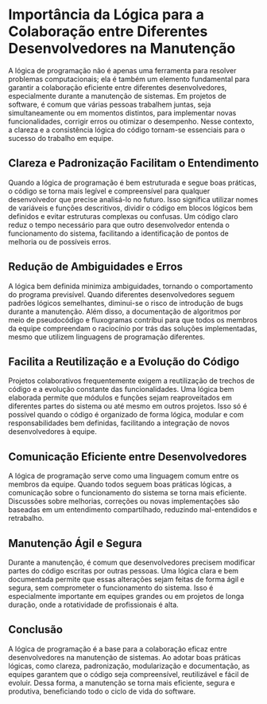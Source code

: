 # Importância da Lógica para a Colaboração entre Diferentes Desenvolvedores na Manutenção

A lógica de programação não é apenas uma ferramenta para resolver problemas computacionais; ela é também um elemento fundamental para garantir a colaboração eficiente entre diferentes desenvolvedores, especialmente durante a manutenção de sistemas. Em projetos de software, é comum que várias pessoas trabalhem juntas, seja simultaneamente ou em momentos distintos, para implementar novas funcionalidades, corrigir erros ou otimizar o desempenho. Nesse contexto, a clareza e a consistência lógica do código tornam-se essenciais para o sucesso do trabalho em equipe.

## Clareza e Padronização Facilitam o Entendimento

Quando a lógica de programação é bem estruturada e segue boas práticas, o código se torna mais legível e compreensível para qualquer desenvolvedor que precise analisá-lo no futuro. Isso significa utilizar nomes de variáveis e funções descritivos, dividir o código em blocos lógicos bem definidos e evitar estruturas complexas ou confusas. Um código claro reduz o tempo necessário para que outro desenvolvedor entenda o funcionamento do sistema, facilitando a identificação de pontos de melhoria ou de possíveis erros.

## Redução de Ambiguidades e Erros

A lógica bem definida minimiza ambiguidades, tornando o comportamento do programa previsível. Quando diferentes desenvolvedores seguem padrões lógicos semelhantes, diminui-se o risco de introdução de bugs durante a manutenção. Além disso, a documentação de algoritmos por meio de pseudocódigo e fluxogramas contribui para que todos os membros da equipe compreendam o raciocínio por trás das soluções implementadas, mesmo que utilizem linguagens de programação diferentes.

## Facilita a Reutilização e a Evolução do Código

Projetos colaborativos frequentemente exigem a reutilização de trechos de código e a evolução constante das funcionalidades. Uma lógica bem elaborada permite que módulos e funções sejam reaproveitados em diferentes partes do sistema ou até mesmo em outros projetos. Isso só é possível quando o código é organizado de forma lógica, modular e com responsabilidades bem definidas, facilitando a integração de novos desenvolvedores à equipe.

## Comunicação Eficiente entre Desenvolvedores

A lógica de programação serve como uma linguagem comum entre os membros da equipe. Quando todos seguem boas práticas lógicas, a comunicação sobre o funcionamento do sistema se torna mais eficiente. Discussões sobre melhorias, correções ou novas implementações são baseadas em um entendimento compartilhado, reduzindo mal-entendidos e retrabalho.

## Manutenção Ágil e Segura

Durante a manutenção, é comum que desenvolvedores precisem modificar partes do código escritas por outras pessoas. Uma lógica clara e bem documentada permite que essas alterações sejam feitas de forma ágil e segura, sem comprometer o funcionamento do sistema. Isso é especialmente importante em equipes grandes ou em projetos de longa duração, onde a rotatividade de profissionais é alta.

## Conclusão

A lógica de programação é a base para a colaboração eficaz entre desenvolvedores na manutenção de sistemas. Ao adotar boas práticas lógicas, como clareza, padronização, modularização e documentação, as equipes garantem que o código seja compreensível, reutilizável e fácil de evoluir. Dessa forma, a manutenção se torna mais eficiente, segura e produtiva, beneficiando todo o ciclo de vida do software.